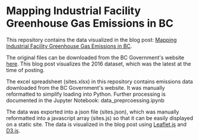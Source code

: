 # Mapping Industrial Facility Greenhouse Gas Emissions in BC

This repository contains the data visualized in the blog post: [Mapping Industrial Facility Greenhouse Gas Emissions in BC](https://inletlabs.com/2019/01/20/BC_GHG.html).

The original files can be downloaded from the BC Government's website [here](https://www2.gov.bc.ca/gov/content/environment/climate-change/data/industrial-facility-ghg). This blog post visualizes the 2016 dataset, which was the latest at the time of posting. 

The excel spreadsheet (sites.xlsx) in this repository contains emissions data downloaded from the BC Government's website. It was manually reformatted to simplify loading into Python. Further processing is documented in the Jupyter Notebook: data_preprcoessing.ipynb 

The data was exported into a json file (sites.json), which was manually reformatted into a javascript array (sites.js) so that it can be easily displayed on a static site. The data is visualized in the blog post using [Leaflet.js](https://leafletjs.com/) and [D3.js](https://d3js.org/).